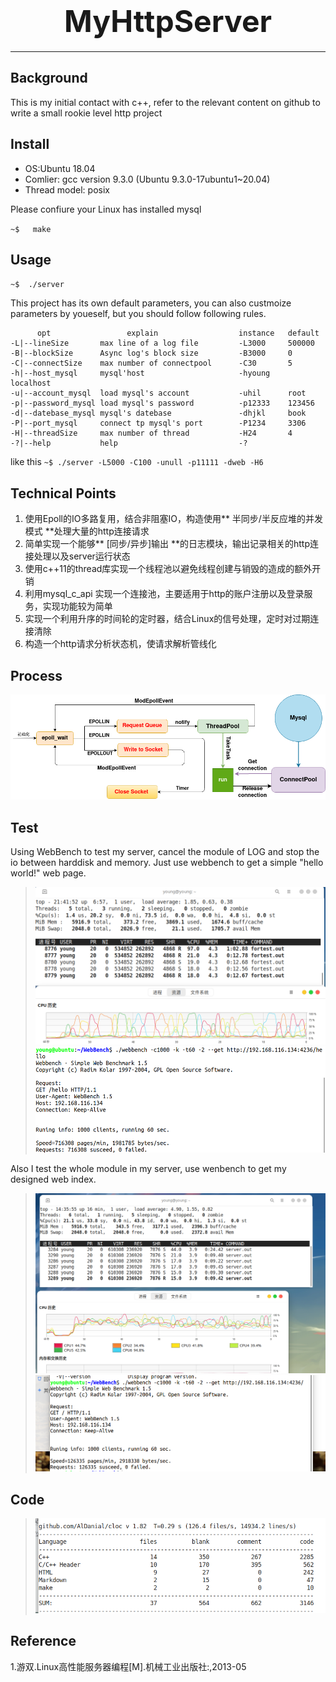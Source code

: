 # **<div align='center' ><font size = 15>MyHttpServer</font></div>**
* * *
## **Background**
This is my initial contact with c++, refer to the relevant content on github to write a small rookie level http project

## **Install**
- OS:Ubuntu 18.04
- Comlier: gcc version 9.3.0 (Ubuntu 9.3.0-17ubuntu1~20.04) 
- Thread model: posix

Please confiure your Linux has installed mysql

`~$   make`

## **Usage**

`~$  ./server `

This project has its own default parameters, you can also custmoize parameters by youeself, but you should follow following rules.

	      opt                 explain                  instance   default
	-L|--lineSize       max line of a log file         -L3000     500000
	-B|--blockSize      Async log's block size         -B3000     0
	-C|--connectSize    max number of connectpool      -C30       5
	-h|--host_mysql     mysql'host                     -hyoung    localhost
	-u|--account_mysql  load mysql's account           -uhil      root
	-p|--password_mysql load mysql's password          -p12333    123456
	-d|--datebase_mysql mysql's datebase               -dhjkl     book
	-P|--port_mysql     connect tp mysql's port        -P1234     3306
	-H|--threadSize     max number of thread           -H24       4
	-?|--help           help                           -?

like this `~$ ./server -L5000 -C100 -unull -p11111 -dweb -H6`

## **Technical Points**
1.  使用Epoll的IO多路复用，结合非阻塞IO，构造使用** 半同步/半反应堆的并发模式 **处理大量的http连接请求
2. 简单实现一个能够** [同步/异步]输出 **的日志模块，输出记录相关的http连接处理以及server运行状态
3. 使用c++11的thread库实现一个线程池以避免线程创建与销毁的造成的额外开销
4. 利用mysql_c_api 实现一个连接池，主要适用于http的账户注册以及登录服务，实现功能较为简单
5. 实现一个利用升序的时间轮的定时器，结合Linux的信号处理，定时对过期连接清除
6. 构造一个http请求分析状态机，使请求解析管线化

## **Process**
![avatar](test/process.png)

## **Test**
Using WebBench to test my server, cancel the module of LOG and stop the io between harddisk and memory. Just use webbench to get a simple "hello world!" web page.
> ![avator](test/test.png)
> ![avator](test/WebBench.png)

Also I test the whole module in my server, use wenbench to get my designed web index.
> ![avator](test/whole_module.png)
> ![avator](test/whole_module_webbench.png)
## **Code**
> ![avator](test/code.png)
## **Reference**
1.游双.Linux高性能服务器编程[M].机械工业出版社:,2013-05

